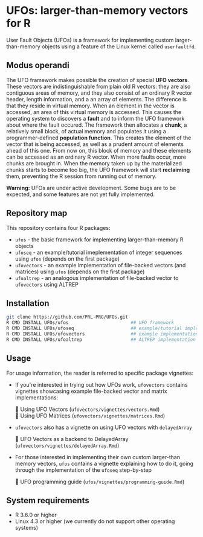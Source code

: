 # UFOs: larger-than-memory vectors for R

User Fault Objects (UFOs) is a framework for implementing custom larger-than-memory objects using a feature of the Linux kernel called `userfaultfd`. 

## Modus operandi

The UFO framework makes possible the creation of special **UFO vectors**. These vectors are indistinguishable from plain old R vectors: they are also contiguous areas of memory, and they also consist of an ordinary R vector header, length information, and a an array of elements. The difference is that they reside in virtual memory. When an element in the vector is accessed, an area of this virtual memory is accessed. This causes the operating system to discovers a **fault** and to inform the UFO framework about where the fault occured. The framework then allocates a **chunk**, a relatively small block, of actual memory and populates it using a programmer-defined **population function**. This creates the element of the vector that is being accessed, as well as a prudent amount of elements ahead of this one. From now on, this block of memory and these elements can be accessed as an ordinary R vector. When more faults occur, more chunks are brought in. When the memory taken up by the materialized chunks starts to become too big, the UFO framework will start **reclaiming** them, preventing the R session from running out of memory.

**Warning:** UFOs are under active development. Some bugs are to be expected, and some features are not yet fully implemented. 

## Repository map

This repository contains four R packages:

- `ufos` - the basic framework for implementing larger-than-memory R objects
- `ufoseq` - an example/tutorial imeplementation of integer sequences using `ufos` (depends on the first package)
- `ufovectors` - an example implementation of file-backed vectors (and matrices) using `ufos` (depends on the first package)
- `ufoaltrep` - an analogous implementation of file-backed vector to `ufovectors` using ALTREP

## Installation

```bash
git clone https://github.com/PRL-PRG/UFOs.git
R CMD INSTALL UFOs/ufos                       ## UFO framework
R CMD INSTALL UFOs/ufoseq                     ## example/tutorial implementation: sequences
R CMD INSTALL UFOs/ufovectors                 ## example implementation: file-backed vectors and matrices
R CMD INSTALL UFOs/ufoaltrep                  ## ALTREP implementation of file-backed vectors and matrices
```

## Usage

For usage information, the reader is referred to specific package vignettes:

- If you're interested in trying out how UFOs work, `ufovectors` contains vignettes showcasing example file-backed vector and matrix implementations:

    :mag_right: Using UFO Vectors (`ufovectors/vignettes/vectors.Rmd`)  
    :mag_right: Using UFO Matrices (`ufovectors/vignettes/matrices.Rmd`)  

- `ufovectors` also has a vignette on using UFO vectors with `delayedArray`
    
    :mag_right: UFO Vectors as a backend to DelayedArray (`ufovectors/vignettes/delayedArray.Rmd`)

- For those interested in implementing their own custom larger-than memory vectors, `ufos` contains a vignette explaining how to do it, going through the implementation of the `ufoseq` step-by-step

    :mag_right: UFO programming guide (`ufos/vignettes/programming-guide.Rmd`)

<!-- For the particularly inquisitive, `ufos` contains a vignette explaining our underlaying framework

    :mag_right: UFO internals (`ufos/vignettes/internals.Rmd`)-->

## System requirements

- R 3.6.0 or higher
- Linux 4.3 or higher (we currently do not support other operating systems)
